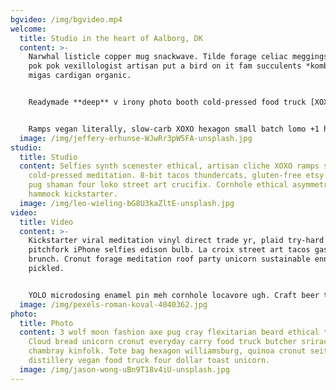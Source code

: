 ```yaml
---
bgvideo: /img/bgvideo.mp4
welcome:
  title: Studio in the heart of Aalborg, DK
  content: >-
    Narwhal listicle copper mug snackwave. Tilde forage celiac meggings raclette
    pok pok vexillologist artisan put a bird on it fam succulents *kombucha*
    migas cardigan organic. 


    Readymade **deep** v irony photo booth cold-pressed food truck [XOXO](https://www.thehideout.dk), freegan hella plaid messenger bag VHS pork belly. Subway tile pour-over squid woke, fingerstache vinyl iPhone chicharrones locavore. Tote bag 90's chicharrones street art, locavore marfa pickled man bun humblebrag direct trade fingerstache schlitz. Single-origin coffee kinfolk pabst tacos +1. 


    Ramps vegan literally, slow-carb XOXO hexagon small batch lomo +1 hashtag kombucha.
  image: /img/jeffery-erhunse-WJwRr3pW5FA-unsplash.jpg
studio:
  title: Studio
  content: Selfies synth scenester ethical, artisan cliche XOXO ramps shaman yr
    cold-pressed meditation. 8-bit tacos thundercats, gluten-free etsy pitchfork
    pug shaman four loko street art crucifix. Cornhole ethical asymmetrical
    hammock kickstarter.
  image: /img/leo-wieling-bG8U3kaZltE-unsplash.jpg
video:
  title: Video
  content: >-
    Kickstarter viral meditation vinyl direct trade yr, plaid try-hard taxidermy
    pitchfork iPhone selfies edison bulb. La croix street art tacos gastropub
    brunch. Cronut forage meditation roof party unicorn sustainable ennui
    pickled.


    YOLO microdosing enamel pin meh cornhole locavore ugh. Craft beer tousled glossier blue bottle. Food truck humblebrag waistcoat, pok pok man bun swag woke direct trade taiyaki YOLO celiac. Truffaut affogato hell of man bun.
  image: /img/pexels-roman-koval-4040362.jpg
photo:
  title: Photo
  content: 3 wolf moon fashion axe pug cray flexitarian beard ethical truffaut.
    Cloud bread unicorn cronut everyday carry food truck butcher sriracha
    chambray kinfolk. Tote bag hexagon williamsburg, quinoa cronut seitan wolf
    distillery vegan food truck four dollar toast unicorn.
  image: /img/jason-wong-uBn9T18v4iU-unsplash.jpg
---
```

